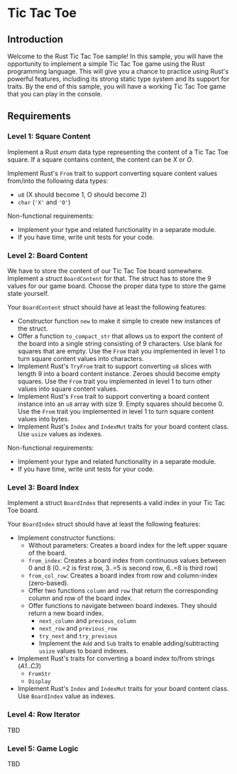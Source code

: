 # Tic Tac Toe

## Introduction

Welcome to the Rust Tic Tac Toe sample! In this sample, you will have the opportunity to implement a simple Tic Tac Toe game using the Rust programming language. This will give you a chance to practice using Rust's powerful features, including its strong static type system and its support for traits. By the end of this sample, you will have a working Tic Tac Toe game that you can play in the console.

## Requirements

### Level 1: Square Content

Implement a Rust *enum* data type representing the content of a Tic Tac Toe square. If a square contains content, the content can be *X* or *O*.

Implement Rust's `From` trait to support converting square content values from/into the following data types:

* `u8` (X should become 1, O should become 2)
* `char` (`'X'` and `'O'`)

Non-functional requirements:

* Implement your type and related functionality in a separate module.
* If you have time, write unit tests for your code.

### Level 2: Board Content

We have to store the content of our Tic Tac Toe board somewhere. Implement a *struct*  `BoardContent` for that. The struct has to store the 9 values for our game board. Choose the proper data type to store the game state yourself.

Your `BoardContent` struct should have at least the following features:

* Constructor function `new` to make it simple to create new instances of the struct.
* Offer a function `to_compact_str` that allows us to export the content of the board into a single string consisting of 9 characters. Use blank for squares that are empty. Use the `From` trait you implemented in level 1 to turn square content values into characters.
* Implement Rust's `TryFrom` trait to support converting `u8` slices with length 9 into a board content instance. Zeroes should become empty squares. Use the `From` trait you implemented in level 1 to turn other values into square content values.
* Implement Rust's `From` trait to support converting a board content instance into an `u8` array with size 9. Empty squares should become 0. Use the `From` trait you implemented in level 1 to turn square content values into bytes.
* Implement Rust's `Index` and `IndexMut` traits for your board content class. Use `usize` values as indexes.

Non-functional requirements:

* Implement your type and related functionality in a separate module.
* If you have time, write unit tests for your code.

### Level 3: Board Index

Implement a struct `BoardIndex` that represents a valid index in your Tic Tac Toe board.

Your `BoardIndex` struct should have at least the following features:

* Implement constructor functions:
  * Without parameters: Creates a board index for the left upper square of the board.
  * `from_index`: Creates a board index from continuous values between 0 and 8 (0..=2 is first row, 3..=5 is second row, 6..=8 is third row)
  * `from_col_row`: Creates a board index from row and column-index (zero-based).
  * Offer two functions `column` and `row` that return the corresponding column and row of the board index.
  * Offer functions to navigate between board indexes. They should return a new board index.
    * `next_column` and `previous_column`
    * `next_row` and `previous_row`
    * `try_next` and `try_previous`
    * Implement the `Add` and `Sub` traits to enable adding/subtracting `usize` values to board indexes.
* Implement Rust's traits for converting a board index to/from strings (*A1*..*C3*)
  * `FromStr`
  * `Display`
* Implement Rust's `Index` and `IndexMut` traits for your board content class. Use `BoardIndex` value as indexes.

### Level 4: Row Iterator

TBD

### Level 5: Game Logic

TBD

